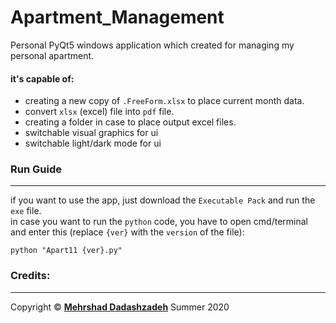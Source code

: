 # Apartment_Management
Personal PyQt5 windows application which created for managing my personal apartment.

#### it's capable of: 
+ creating a new copy of `.FreeForm.xlsx` to place current month data.
+ convert `xlsx` (excel) file into `pdf` file.
+ creating a folder in case to place output excel files.
+ switchable visual graphics for ui
+ switchable light/dark mode for ui

### Run Guide
----
if you want to use the app, just download the `Executable Pack` and run the `exe` file.\
in case you want to run the `python` code, you have to open cmd/terminal and enter this (replace `{ver}` with the `version` of the file):
```
python "Apart11 {ver}.py"
```

### Credits:
----------
Copyright © **[Mehrshad Dadashzadeh](https://www.linkedin.com/in/mehrshad-dadashzadeh-7053491b3/)** Summer 2020
